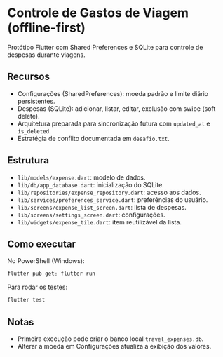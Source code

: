 # Controle de Gastos de Viagem (offline-first)

Protótipo Flutter com Shared Preferences e SQLite para controle de despesas durante viagens.

## Recursos
- Configurações (SharedPreferences): moeda padrão e limite diário persistentes.
- Despesas (SQLite): adicionar, listar, editar, exclusão com swipe (soft delete).
- Arquitetura preparada para sincronização futura com `updated_at` e `is_deleted`.
- Estratégia de conflito documentada em `desafio.txt`.

## Estrutura
- `lib/models/expense.dart`: modelo de dados.
- `lib/db/app_database.dart`: inicialização do SQLite.
- `lib/repositories/expense_repository.dart`: acesso aos dados.
- `lib/services/preferences_service.dart`: preferências do usuário.
- `lib/screens/expense_list_screen.dart`: lista de despesas.
- `lib/screens/settings_screen.dart`: configurações.
- `lib/widgets/expense_tile.dart`: item reutilizável da lista.

## Como executar
No PowerShell (Windows):

```powershell
flutter pub get; flutter run
```

Para rodar os testes:

```powershell
flutter test
```

## Notas
- Primeira execução pode criar o banco local `travel_expenses.db`.
- Alterar a moeda em Configurações atualiza a exibição dos valores.
